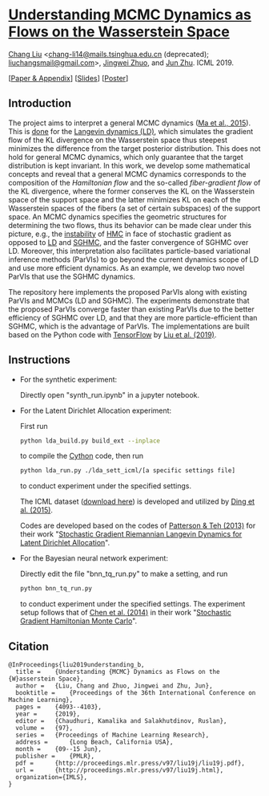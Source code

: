 # [Understanding MCMC Dynamics as Flows on the Wasserstein Space](http://proceedings.mlr.press/v97/liu19j.html)

[Chang Liu][changliu] \<<chang-li14@mails.tsinghua.edu.cn> (deprecated); <liuchangsmail@gmail.com>\>,
[Jingwei Zhuo][jingweizhuo], and [Jun Zhu][junzhu]. ICML 2019.

\[[Paper & Appendix](http://ml.cs.tsinghua.edu.cn/~changliu/hgf/hgf.pdf)\]
\[[Slides](http://ml.cs.tsinghua.edu.cn/~changliu/hgf/hgf_beamer.pdf)\]
\[[Poster](http://ml.cs.tsinghua.edu.cn/~changliu/hgf/hgf_poster.pdf)\]

## Introduction

The project aims to interpret a general MCMC dynamics ([Ma et al., 2015](https://papers.nips.cc/paper/5891-a-complete-recipe-for-stochastic-gradient-mcmc)).
This is [done](https://www-dimat.unipv.it/savare/Ravello2010/JKO.pdf)
for the [Langevin dynamics (LD)](https://link.springer.com/content/pdf/10.1023/A:1023562417138.pdf),
which simulates the gradient flow of the KL divergence on the Wasserstein space
thus steepest minimizes the difference from the target posterior distribution.
This does not hold for general MCMC dynamics, which only guarantee
that the target distribution is kept invariant.
In this work, we develop some mathematical concepts and reveal that a general MCMC dynamics
corresponds to the composition of the _Hamiltonian flow_ and the so-called _fiber-gradient flow_
of the KL divergence, where the former conserves the KL on the Wasserstein space of the support space
and the latter minimizes KL on each of the Wasserstein spaces
of the fibers (a set of certain subspaces) of the support space.
An MCMC dynamics specifies the geometric structures for determining the two flows,
thus its behavior can be made clear under this picture, e.g.,
the [instability](http://proceedings.mlr.press/v37/betancourt15.html "Betancourt, 2015")
of [HMC](https://arxiv.org/abs/1206.1901 "Neal, 2011")
in face of stochastic gradient as opposed to [LD](http://www.jmlr.org/papers/volume17/teh16a/teh16a.pdf)
and [SGHMC][sghmc-paper],
and the faster convergence of SGHMC over LD.
Moreover, this interpretation also facilitates particle-based variational inference methods (ParVIs)
to go beyond the current dynamics scope of LD and use more efficient dynamics.
As an example, we develop two novel ParVIs that use the SGHMC dynamics.

The repository here implements the proposed ParVIs along with existing ParVIs and MCMCs (LD and SGHMC).
The experiments demonstrate that the proposed ParVIs converge faster than existing ParVIs
due to the better efficiency of SGHMC over LD, and that they are more particle-efficient than SGHMC,
which is the advantage of ParVIs.
The implementations are built based on the Python code with [TensorFlow](https://www.tensorflow.org/)
by [Liu et al. (2019)](https://github.com/chang-ml-thu/AWGF).

## Instructions
* For the synthetic experiment:

	Directly open "synth_run.ipynb" in a jupyter notebook.

* For the Latent Dirichlet Allocation experiment:

	First run
	```bash
	python lda_build.py build_ext --inplace
	```
	to compile the [Cython](https://cython.org/) code, then run
	```bash
	python lda_run.py ./lda_sett_icml/[a specific settings file]
	```
	to conduct experiment under the specified settings.

	The ICML dataset ([download here](https://cse.buffalo.edu/~changyou/code/SGNHT.zip))
	is developed and utilized by [Ding et al. (2015)](http://papers.nips.cc/paper/5592-bayesian-sampling-using-stochastic-gradient-thermostats).

	Codes are developed based on the codes of [Patterson & Teh (2013)](http://www.stats.ox.ac.uk/~teh/sgrld.html)
	for their work "[Stochastic Gradient Riemannian Langevin Dynamics for Latent Dirichlet Allocation](https://papers.nips.cc/paper/4883-stochastic-gradient-riemannian-langevin-dynamics-on-the-probability-simplex)".

* For the Bayesian neural network experiment:

	Directly edit the file "bnn_tq_run.py" to make a setting, and run
	```bash
	python bnn_tq_run.py
	```
	to conduct experiment under the specified settings.
	The experiment setup follows that of [Chen et al. (2014)][sghmc-codes]
	in their work "[Stochastic Gradient Hamiltonian Monte Carlo][sghmc-paper]".

## Citation
```
@InProceedings{liu2019understanding_b,
  title = 	 {Understanding {MCMC} Dynamics as Flows on the {W}asserstein Space},
  author = 	 {Liu, Chang and Zhuo, Jingwei and Zhu, Jun},
  booktitle = 	 {Proceedings of the 36th International Conference on Machine Learning},
  pages = 	 {4093--4103},
  year = 	 {2019},
  editor = 	 {Chaudhuri, Kamalika and Salakhutdinov, Ruslan},
  volume = 	 {97},
  series = 	 {Proceedings of Machine Learning Research},
  address = 	 {Long Beach, California USA},
  month = 	 {09--15 Jun},
  publisher = 	 {PMLR},
  pdf = 	 {http://proceedings.mlr.press/v97/liu19j/liu19j.pdf},
  url = 	 {http://proceedings.mlr.press/v97/liu19j.html},
  organization={IMLS},
}
```

[changliu]: http://ml.cs.tsinghua.edu.cn/~changliu/index.html
[junzhu]: http://ml.cs.tsinghua.edu.cn/~jun/index.shtml
[jingweizhuo]: http://ml.cs.tsinghua.edu.cn/~jingwei/index.html
[svgd-paper]: http://papers.nips.cc/paper/6338-stein-variational-gradient-descent-a-general-purpose-bayesian-inference-algorithm
[svgd-codes]: https://github.com/DartML/Stein-Variational-Gradient-Descent
[sghmc-paper]: http://proceedings.mlr.press/v32/cheni14.html
[sghmc-codes]: https://github.com/tqchen/ML-SGHMC

